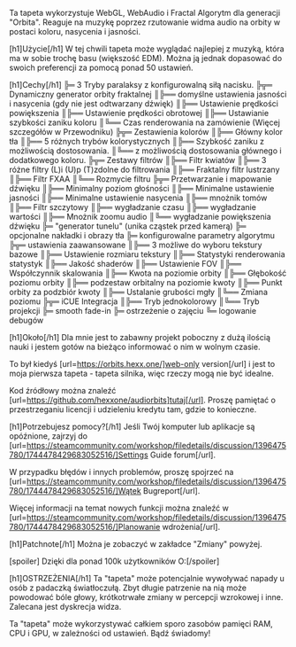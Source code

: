 Ta tapeta wykorzystuje WebGL, WebAudio i Fractal Algorytm dla generacji "Orbita". Reaguje na muzykę poprzez rzutowanie widma audio na orbity w postaci koloru, nasycenia i jasności.

[h1]Użycie[/h1]
W tej chwili tapeta może wyglądać najlepiej z muzyką, która ma w sobie trochę basu (większość EDM).
Można ją jednak dopasować do swoich preferencji za pomocą ponad 50 ustawień.

[h1]Cechy[/h1]
╠═ 3 Tryby paralaksy z konfigurowalną siłą nacisku.
╠╦═ Dynamiczny generator orbity fraktalnej
║╠══ domyślne ustawienia jasności i nasycenia (gdy nie jest odtwarzany dźwięk)
║╠══ Ustawienie prędkości powiększenia
║╠══ Ustawienie prędkości obrotowej
║╠══ Ustawianie szybkości zaniku koloru
║╚══ Czas renderowania na zamówienie (Więcej szczegółów w Przewodniku)
╠╦═ Zestawienia kolorów
║╠══ Główny kolor tła
║╠══ 5 różnych trybów kolorystycznych
║╠══ Szybkość zaniku z możliwością dostosowania.
║╚══ z możliwością dostosowania głównego i dodatkowego koloru.
╠╦═ Zestawy filtrów
║╠══ Filtr kwiatów
║╠══ 3 różne filtry (L)i (U)p (T)zdolne do filtrowania
║╠══ Fraktalny filtr lustrzany
║╠══ Filtr FXAA
║╚══ Rozmycie filtru
╠╦═ Przetwarzanie i mapowanie dźwięku
║╠══ Minimalny poziom głośności
║╠══ Minimalne ustawienie jasności
║╠══ Minimalne ustawienie nasycenia
║╠══ mnożnik tomów
║╠══ Filtr szczytowy
║╠══ wygładzanie czasu
║╠══ wygładzanie wartości
║╠══ Mnożnik zoomu audio
║╚══ wygładzanie powiększenia dźwięku
╠═ "generator tunelu" (unika cząstek przed kamerą)
╠═ opcjonalne nakładki i obrazy tła
╠═ konfigurowalne parametry algorytmu
╠╦═ ustawienia zaawansowane
║╠══ 3 możliwe do wyboru tekstury bazowe
║╠══ Ustawienie rozmiaru tekstury
║╠══ Statystyki renderowania statystyk
║╠══ Jakość shaderów
║╠══ Ustawienie FOV
║╠══ Współczynnik skalowania
║╠══ Kwota na poziomie orbity
║╠══ Głębokość poziomu orbity
║╠══ podzestaw orbitalny na poziomie kwoty
║╠══ Punkt orbity za podzbiór kwoty
║╠══ Ustalanie grubości mgły
║╚══ Zmiana poziomu
╠╦═ iCUE Integracja
║╠══ Tryb jednokolorowy
║╚══ Tryb projekcji
╠═ smooth fade-in
╠═ ostrzeżenie o zajęciu
╚═ logowanie debugów

[h1]Około[/h1]
Dla mnie jest to zabawny projekt poboczny z dużą ilością nauki i jestem gotów na bieżąco informować o nim w wolnym czasie. 

To był kiedyś [url=https://orbits.hexx.one/]web-only version[/url] i jest to moja pierwsza tapeta - tapeta silnika, więc rzeczy mogą nie być idealne.

Kod źródłowy można znaleźć [url=https://github.com/hexxone/audiorbits]tutaj[/url]. Proszę pamiętać o przestrzeganiu licencji i udzieleniu kredytu tam, gdzie to konieczne.


[h1]Potrzebujesz pomocy?[/h1]
Jeśli Twój komputer lub aplikacje są opóźnione, zajrzyj do [url=https://steamcommunity.com/workshop/filedetails/discussion/1396475780/1744478429683052516/]Settings Guide forum[/url].

W przypadku błędów i innych problemów, proszę spojrzeć na [url=https://steamcommunity.com/workshop/filedetails/discussion/1396475780/1744478429683052516/]Wątek Bugreport[/url].

Więcej informacji na temat nowych funkcji można znaleźć w [url=https://steamcommunity.com/workshop/filedetails/discussion/1396475780/1744478429683052516/]Planowanie wdrożenia[/url].


[h1]Patchnote[/h1]
Można je zobaczyć w zakładce "Zmiany" powyżej.


[spoiler] Dzięki dla ponad 100k użytkowników O:[/spoiler]


[h1]OSTRZEŻENIA[/h1]
Ta "tapeta" może potencjalnie wywoływać napady u osób z padaczką światłoczułą.
Zbyt długie patrzenie na nią może powodować bóle głowy, krótkotrwałe zmiany w percepcji wzrokowej i inne.
Zalecana jest dyskrecja widza.

Ta "tapeta" może wykorzystywać całkiem sporo zasobów pamięci RAM, CPU i GPU, w zależności od ustawień.
Bądź świadomy!
